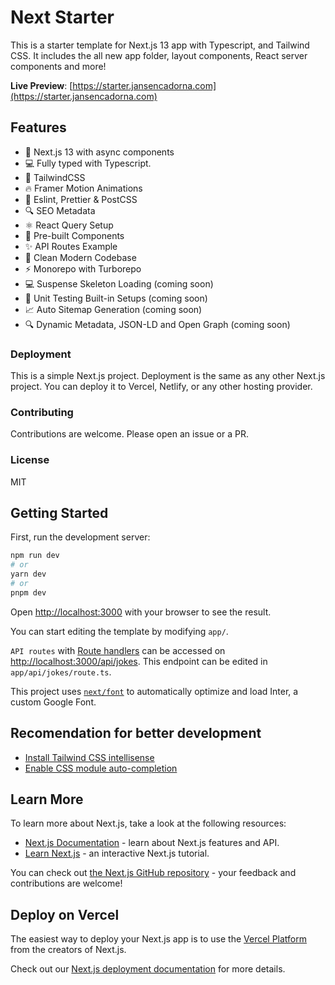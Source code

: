 # Next Starter
This is a starter template for Next.js 13 app with Typescript, and Tailwind CSS. It includes the all new app folder, layout components, React server components and more!

**Live Preview**: [https://starter.jansencadorna.com](https://starter.jansencadorna.com)


## Features

- 🚀 Next.js 13 with async components
- 💻 Fully typed with Typescript.
- 🎨 TailwindCSS 
- 🔥 Framer Motion Animations
- 💚 Eslint, Prettier & PostCSS
- 🔍 SEO Metadata
- ⚛️ React Query Setup
- 🧩 Pre-built Components
- ✨ API Routes Example
- 📖 Clean Modern Codebase
- ⚡️ Monorepo with Turborepo 
- 💻 Suspense Skeleton Loading (coming soon)
- 🧪 Unit Testing Built-in Setups (coming soon)
- 📈 Auto Sitemap Generation (coming soon)
- 🔍 Dynamic Metadata, JSON-LD and Open Graph (coming soon)

### Deployment

This is a simple Next.js project. Deployment is the same as any other Next.js project. You can deploy it to Vercel, Netlify, or any other hosting provider.

### Contributing

Contributions are welcome. Please open an issue or a PR.

### License

MIT

## Getting Started

First, run the development server:

```bash
npm run dev
# or
yarn dev
# or
pnpm dev
```

Open [http://localhost:3000](http://localhost:3000) with your browser to see the result.

You can start editing the template by modifying `app/`. 

`API routes` with [Route handlers](https://nextjs.org/docs/app/building-your-application/routing/router-handlers) can be accessed on [http://localhost:3000/api/jokes](http://localhost:3000/api/jokes). This endpoint can be edited in `app/api/jokes/route.ts`.

This project uses [`next/font`](https://nextjs.org/docs/basic-features/font-optimization) to automatically optimize and load Inter, a custom Google Font.

## Recomendation for better development
- [Install Tailwind CSS intellisense](https://marketplace.visualstudio.com/items?itemName=bradlc.vscode-tailwindcss)
- [Enable CSS module auto-completion](https://github.com/mrmckeb/typescript-plugin-css-modules#visual-studio-code)

## Learn More

To learn more about Next.js, take a look at the following resources:

- [Next.js Documentation](https://nextjs.org/docs) - learn about Next.js features and API.
- [Learn Next.js](https://nextjs.org/learn) - an interactive Next.js tutorial.

You can check out [the Next.js GitHub repository](https://github.com/vercel/next.js/) - your feedback and contributions are welcome!

## Deploy on Vercel

The easiest way to deploy your Next.js app is to use the [Vercel Platform](https://vercel.com/new?utm_medium=default-template&filter=next.js&utm_source=create-next-app&utm_campaign=create-next-app-readme) from the creators of Next.js.

Check out our [Next.js deployment documentation](https://nextjs.org/docs/deployment) for more details.
